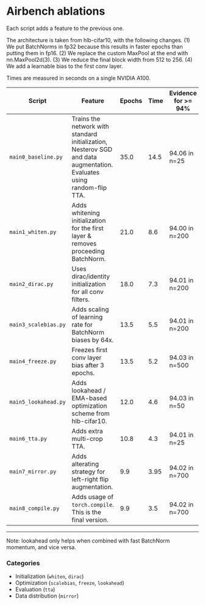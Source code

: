 # Airbench ablations

Each script adds a feature to the previous one.

The architecture is taken from hlb-cifar10, with the following changes. (1) We put BatchNorms in fp32
because this results in faster epochs than putting them in fp16. (2) We replace the custom MaxPool at
the end with nn.MaxPool2d(3). (3) We reduce the final block width from 512 to 256. (4) We add a
learnable bias to the first conv layer.

Times are measured in seconds on a single NVIDIA A100.

| Script | Feature | Epochs | Time | Evidence for >= 94% |
| - | - | - | - | - |
| `main0_baseline.py` | Trains the network with standard initialization, Nesterov SGD and data augmentation. Evaluates using random-flip TTA. | 35.0 | 14.5 | 94.06 in n=25 |
| `main1_whiten.py` | Adds whitening initialization for the first layer & removes proceeding BatchNorm. | 21.0 | 8.6 | 94.00 in n=200 |
| `main2_dirac.py` | Uses dirac/identity initialization for all conv filters. | 18.0 | 7.3 | 94.01 in n=200 |
| `main3_scalebias.py` | Adds scaling of learning rate for BatchNorm biases by 64x. | 13.5 | 5.5 | 94.01 in n=200 |
| `main4_freeze.py` | Freezes first conv layer bias after 3 epochs. | 13.5 | 5.2 | 94.03 in n=500 |
| `main5_lookahead.py` | Adds lookahead / EMA-based optimization scheme from hlb-cifar10. | 12.0 | 4.6 | 94.03 in n=50 |
| `main6_tta.py` | Adds extra multi-crop TTA. | 10.8 | 4.3 | 94.01 in n=25 |
| `main7_mirror.py` | Adds alterating strategy for left-right flip augmentation. | 9.9 | 3.95 | 94.02 in n=700 |
| `main8_compile.py` | Adds usage of `torch.compile`. This is the final version. | 9.9 | 3.5 | 94.02 in n=700 |

---
Note: lookahead only helps when combined with fast BatchNorm momentum, and vice versa.

### Categories
* Initialization (`whiten`, `dirac`)
* Optimization (`scalebias`, `freeze`, `lookahead`)
* Evaluation (`tta`)
* Data distribution (`mirror`)

